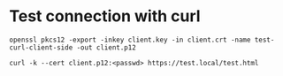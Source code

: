 # Test connection with curl
```
openssl pkcs12 -export -inkey client.key -in client.crt -name test-curl-client-side -out client.p12

curl -k --cert client.p12:<passwd> https://test.local/test.html
```
